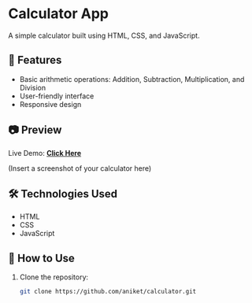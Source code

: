 # Calculator App

A simple calculator built using HTML, CSS, and JavaScript.

## 🚀 Features

- Basic arithmetic operations: Addition, Subtraction, Multiplication, and Division  
- User-friendly interface  
- Responsive design  

## 📷 Preview  

Live Demo: **[Click Here](https://yourusername.github.io/calculator/)**  

(Insert a screenshot of your calculator here)

## 🛠️ Technologies Used

- HTML  
- CSS  
- JavaScript  

## 📌 How to Use

1. Clone the repository:  
   ```bash
   git clone https://github.com/aniket/calculator.git

